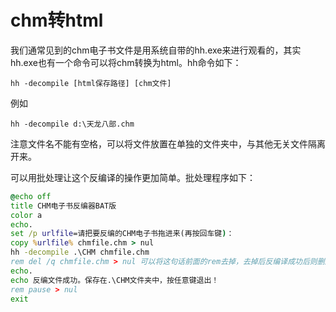 # chm转html

我们通常见到的chm电子书文件是用系统自带的hh.exe来进行观看的，其实hh.exe也有一个命令可以将chm转换为html。hh命令如下： 

```
hh -decompile [html保存路径] [chm文件] 
```

例如 

```
hh -decompile d:\天龙八部.chm 
```

注意文件名不能有空格，可以将文件放置在单独的文件夹中，与其他无关文件隔离开来。



可以用批处理让这个反编译的操作更加简单。批处理程序如下：

```bat
@echo off 
title CHM电子书反编器BAT版 
color a 
echo. 
set /p urlfile=请把要反编的CHM电子书拖进来(再按回车键)： 
copy %urlfile% chmfile.chm > nul 
hh -decompile .\CHM chmfile.chm 
rem del /q chmfile.chm > nul 可以将这句话前面的rem去掉，去掉后反编译成功后则删除chm源文件。 
echo. 
echo 反编文件成功。保存在.\CHM文件夹中，按任意键退出！ 
rem pause > nul 
exit
```



  
